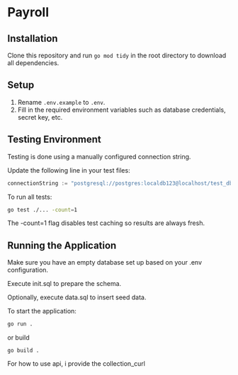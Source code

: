 # Payroll

## Installation

Clone this repository and run `go mod tidy` in the root directory to download all dependencies.

## Setup

1. Rename `.env.example` to `.env`.
2. Fill in the required environment variables such as database credentials, secret key, etc.

## Testing Environment

Testing is done using a manually configured connection string.

Update the following line in your test files:
```go
connectionString := "postgresql://postgres:localdb123@localhost/test_db_1?sslmode=disable"
```
To run all tests:
```bash
go test ./... -count=1
```
The -count=1 flag disables test caching so results are always fresh.

## Running the Application

Make sure you have an empty database set up based on your .env configuration.

Execute init.sql to prepare the schema.

Optionally, execute data.sql to insert seed data.

To start the application:

```bash
go run .
```
or build
```
go build .
```

For how to use api, i provide the collection_curl

